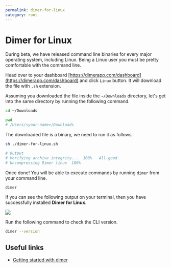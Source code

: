 ```yaml
---
permalink: dimer-for-linux
category: root
---
```


# Dimer for Linux

During beta, we have released command line binaries for every major operating system, including Linux. Being a Linux user you must be pretty comfortable with the command line.

Head over to your dashboard [https://dimerapp.com/dashboard](https://dimerapp.com/dashboard) and click `Linux` button. It will download the file with `.sh` extension.

Assuming you downloaded the file inside the `~/Downloads` directory, let's get into the same directory by running the following command.

```bash
cd ~/Downloads

pwd
# /Users/<your-name>/Downloads
```

The downloaded file is a binary, we need to run it as follows.

```bash
sh ./dimer-for-linux.sh

# Output
# Verifying archive integrity...  100%   All good.
# Uncompressing Dimer linux  100%
```

Once done! You will be able to execute commands by running `dimer` from your command line.

```bash
dimer
```

If you can see the following output on your terminal, then you have successfully installed **Dimer for Linux.**

![](http://res.cloudinary.com/adonisjs/image/upload/q_100/v1525059195/dimer-help_gwctqj.png)

Run the following command to check the CLI version.

```bash
dimer --version
```

## Useful links

- [Getting started with dimer](getting-started)
